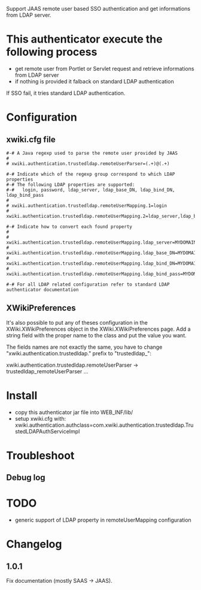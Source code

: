 Support JAAS remote user based SSO authentication and get informations from LDAP server.

# This authenticator execute the following process

* get remote user from Portlet or Servlet request and retrieve informations from LDAP server
* if nothing is provided it falback on standard LDAP authentication

If SSO fail, it tries standard LDAP authentication.

# Configuration

## xwiki.cfg file

    #-# A Java regexp used to parse the remote user provided by JAAS
    #
    # xwiki.authentication.trustedldap.remoteUserParser=(.+)@(.+)
    
    #-# Indicate which of the regexp group correspond to which LDAP properties
    #-# The following LDAP properties are supported:
    #-#   login, password, ldap_server, ldap_base_DN, ldap_bind_DN, ldap_bind_pass
    #
    # xwiki.authentication.trustedldap.remoteUserMapping.1=login
    # xwiki.authentication.trustedldap.remoteUserMapping.2=ldap_server,ldap_base_DN
    
    #-# Indicate how to convert each found property
    #
    # xwiki.authentication.trustedldap.remoteUserMapping.ldap_server=MYDOMAIN=my.domain.com|MYDOMAIN2=my.domain2.com
    # xwiki.authentication.trustedldap.remoteUserMapping.ldap_base_DN=MYDOMAIN=dc=my,dc=domain,dc=com|MYDOMAIN2=dc=my,dc=domain2,dc=com
    # xwiki.authentication.trustedldap.remoteUserMapping.ldap_bind_DN=MYDOMAIN=cn=bind,dc=my,dc=domain,dc=com|MYDOMAIN2=cn=bind,dc=my,dc=domain2,dc=com
    # xwiki.authentication.trustedldap.remoteUserMapping.ldap_bind_pass=MYDOMAIN=password|MYDOMAIN2=password2
    
    #-# For all LDAP related configuration refer to standard LDAP authenticator documentation

## XWikiPreferences

It's also possible to put any of theses configuration in the XWiki.XWikiPreferences object in the XWiki.XWikiPreferences page. Add a string field with the proper name to the class and put the value you want.

The fields names are not exactly the same, you have to change "xwiki.authentication.trustedldap." prefix to "trustedldap_":

xwiki.authentication.trustedldap.remoteUserParser -> trustedldap_remoteUserParser
...

# Install

* copy this authenticator jar file into WEB_INF/lib/
* setup xwiki.cfg with:
xwiki.authentication.authclass=com.xwiki.authentication.trustedldap.TrustedLDAPAuthServiceImpl

# Troubleshoot

## Debug log

<!-- Standard LDAP debugging -->
<logger name="com.xpn.xwiki.plugin.ldap" level="trace"/>
<logger name="com.xpn.xwiki.user.impl.LDAP" level="trace"/>
<!-- Trusted LDAP debugging -->
<logger name="com.xwiki.authentication.Config" level="trace"/>
<logger name="com.xwiki.authentication.trustedldap" level="trace"/>

# TODO

* generic support of LDAP property in remoteUserMapping configuration

# Changelog

## 1.0.1

Fix documentation (mostly SAAS -> JAAS).